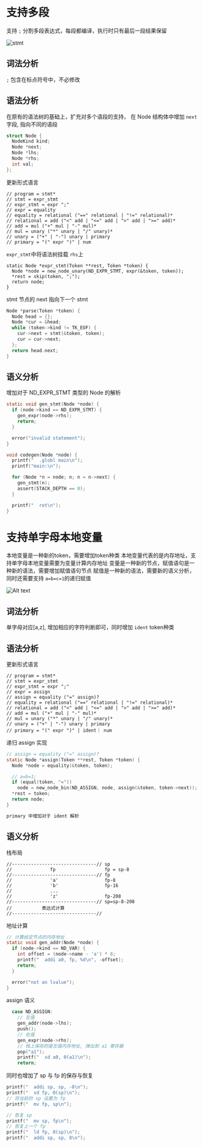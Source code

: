 # 支持多段

支持 `;` 分割多段表达式，每段都编译，执行时只有最后一段结果保留

![stmt](./images/stmt.svg)

## 词法分析

`;` 包含在标点符号中，不必修改

## 语法分析

在原有的语法树的基础上，扩充对多个语段的支持， 在 Node 结构体中增加 `next` 字段, 指向不同的语段

```c
struct Node {
  NodeKind kind;
  Node *next;
  Node *lhs;
  Node *rhs;
  int val;
};
```

更新形式语言

```
// program = stmt*
// stmt = expr_stmt
// expr_stmt = expr ";"
// expr = equality
// equality = relational ("==" relational | "!=" relational)*
// relational = add ("<" add | "<=" add | ">" add | ">=" add)*
// add = mul ("+" mul | "-" mul)*
// mul = unary ("*" unary | "/" unary)*
// unary = ("+" | "-") unary | primary
// primary = "(" expr ")" | num
```

`expr_stmt`中将语法树挂载 `rhs`上

```
static Node *expr_stmt(Token **rest, Token *token) {
  Node *node = new_node_unary(ND_EXPR_STMT, expr(&token, token));
  *rest = skip(token, ";");
  return node;
}
```

stmt 节点的 next 指向下一个 stmt

```c
Node *parse(Token *token) {
  Node head = {};
  Node *cur = &head;
  while (token->kind != TK_EOF) {
    cur->next = stmt(&token, token);
    cur = cur->next;
  };
  return head.next;
}
```

## 语义分析

增加对于 ND_EXPR_STMT 类型的 Node 的解析

```c
static void gen_stmt(Node *node) {
  if (node->kind == ND_EXPR_STMT) {
    gen_expr(node->rhs);
    return;
  }

  error("invalid statement");
}

void codegen(Node *node) {
  printf("  .globl main\n");
  printf("main:\n");

  for (Node *n = node; n; n = n->next) {
    gen_stmt(n);
    assert(STACK_DEPTH == 0);
  }

  printf("  ret\n");
}

```

# 支持单字母本地变量

本地变量是一种新的token，需要增加token种类
本地变量代表的是内存地址，支持单字母本地变量需要为变量计算内存地址
变量是一种新的节点，赋值语句是一种新的语法，需要增加赋值语句节点
赋值是一种新的语法，需要新的语义分析，同时还需要支持 `a=b=c=1`的递归赋值


![Alt text](./images/assign.svg)

## 词法分析

单字母对应[a,z], 增加相应的字符判断即可，同时增加 `ident` token种类

## 语法分析

更新形式语言

```
// program = stmt*
// stmt = expr_stmt
// expr_stmt = expr ";"
// expr = assign
// assign = equality ("=" assign)?
// equality = relational ("==" relational | "!=" relational)*
// relational = add ("<" add | "<=" add | ">" add | ">=" add)*
// add = mul ("+" mul | "-" mul)*
// mul = unary ("*" unary | "/" unary)*
// unary = ("+" | "-") unary | primary
// primary = "(" expr ")" | ident｜ num
```

递归 assign 实现

```c
// assign = equality ("=" assign)?
static Node *assign(Token **rest, Token *token) {
  Node *node = equality(&token, token);

  // a=b=1;
  if (equal(token, "="))
    node = new_node_bin(ND_ASSIGN, node, assign(&token, token->next));
  *rest = token;
  return node;
}

primary 中增加对于 ident 解析
```

## 语义分析


栈布局
```
//-------------------------------// sp
//              fp                  fp = sp-8
//-------------------------------// fp
//              'a'                 fp-8
//              'b'                 fp-16
//              ...
//              'z'                 fp-208
//-------------------------------// sp=sp-8-208
//           表达式计算
//-------------------------------//
```
地址计算
```c
// 计算给定节点的内存地址
static void gen_addr(Node *node) {
  if (node->kind == ND_VAR) {
    int offset = (node->name - 'a') * 8;
    printf("  addi a0, fp, %d\n", -offset);
    return;
  }

  error("not an lvalue");
}
```

assign 语义

```c
  case ND_ASSIGN:
    // 左值
    gen_addr(node->lhs);
    push();
    // 右值
    gen_expr(node->rhs);
    // 栈上保存的是左值内存地址, 弹出到 a1 寄存器
    pop("a1");
    printf("  sd a0, 0(a1)\n");
    return;
```
同时也增加了 sp 与 fp 的保存与恢复

```c
printf("  addi sp, sp, -8\n");
printf("  sd fp, 0(sp)\n");
// 将当前的 sp 设置为 fp
printf("  mv fp, sp\n");

// 恢复 sp
printf("  mv sp, fp\n");
// 恢复上一个 fp
printf("  ld fp, 0(sp)\n");
printf("  addi sp, sp, 8\n");
```